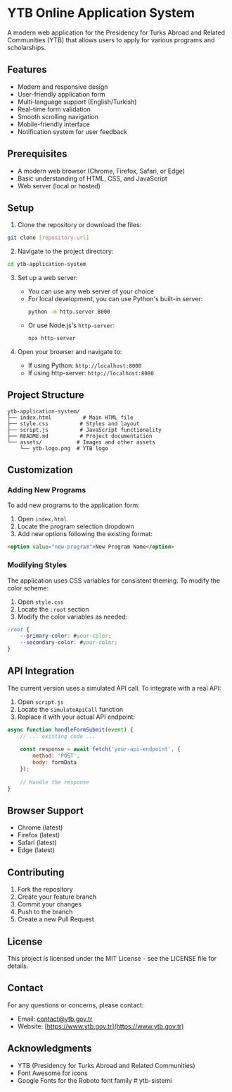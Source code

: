# YTB Online Application System

A modern web application for the Presidency for Turks Abroad and Related Communities (YTB) that allows users to apply for various programs and scholarships.

## Features

- Modern and responsive design
- User-friendly application form
- Multi-language support (English/Turkish)
- Real-time form validation
- Smooth scrolling navigation
- Mobile-friendly interface
- Notification system for user feedback

## Prerequisites

- A modern web browser (Chrome, Firefox, Safari, or Edge)
- Basic understanding of HTML, CSS, and JavaScript
- Web server (local or hosted)

## Setup

1. Clone the repository or download the files:
```bash
git clone [repository-url]
```

2. Navigate to the project directory:
```bash
cd ytb-application-system
```

3. Set up a web server:
   - You can use any web server of your choice
   - For local development, you can use Python's built-in server:
     ```bash
     python -m http.server 8000
     ```
   - Or use Node.js's `http-server`:
     ```bash
     npx http-server
     ```

4. Open your browser and navigate to:
   - If using Python: `http://localhost:8000`
   - If using http-server: `http://localhost:8080`

## Project Structure

```
ytb-application-system/
├── index.html          # Main HTML file
├── style.css          # Styles and layout
├── script.js          # JavaScript functionality
├── README.md          # Project documentation
└── assets/           # Images and other assets
    └── ytb-logo.png  # YTB logo
```

## Customization

### Adding New Programs

To add new programs to the application form:

1. Open `index.html`
2. Locate the program selection dropdown
3. Add new options following the existing format:
```html
<option value="new-program">New Program Name</option>
```

### Modifying Styles

The application uses CSS variables for consistent theming. To modify the color scheme:

1. Open `style.css`
2. Locate the `:root` section
3. Modify the color variables as needed:
```css
:root {
    --primary-color: #your-color;
    --secondary-color: #your-color;
}
```

## API Integration

The current version uses a simulated API call. To integrate with a real API:

1. Open `script.js`
2. Locate the `simulateApiCall` function
3. Replace it with your actual API endpoint:
```javascript
async function handleFormSubmit(event) {
    // ... existing code ...
    
    const response = await fetch('your-api-endpoint', {
        method: 'POST',
        body: formData
    });
    
    // Handle the response
}
```

## Browser Support

- Chrome (latest)
- Firefox (latest)
- Safari (latest)
- Edge (latest)

## Contributing

1. Fork the repository
2. Create your feature branch
3. Commit your changes
4. Push to the branch
5. Create a new Pull Request

## License

This project is licensed under the MIT License - see the LICENSE file for details.

## Contact

For any questions or concerns, please contact:
- Email: [contact@ytb.gov.tr](mailto:contact@ytb.gov.tr)
- Website: [https://www.ytb.gov.tr](https://www.ytb.gov.tr)

## Acknowledgments

- YTB (Presidency for Turks Abroad and Related Communities)
- Font Awesome for icons
- Google Fonts for the Roboto font family #   y t b - s i s t e m i  
 